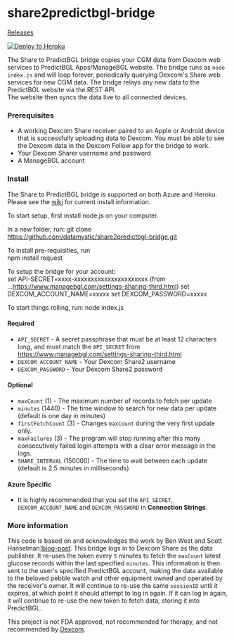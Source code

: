 share2predictbgl-bridge
=======================

[Releases][releases]

[![Deploy to Heroku][heroku-img]][heroku-url]

[releases]: https://github.com/datamystic/share2predictbgl-bridge/releases
[heroku-img]: https://www.herokucdn.com/deploy/button.png
[heroku-url]: https://heroku.com/deploy
[wiki]: https://github.com/datamystic/share2predictbgl-bridge/wiki
[dexcom-eula]: http://www.dexcom.com/node/5421
[azure-environment]: https://github.com/projectkudu/kudu/wiki/Azure-runtime-environment
[blog-post]: http://www.hanselman.com/blog/BridgingDexcomShareCGMReceiversAndNightscout.aspx

The Share to PredictBGL bridge copies your CGM data from Dexcom web services to
PredictBGL Apps/ManageBGL website.  The bridge runs as `node index.js` and will loop
forever, periodically querying Dexcom's Share web services for new CGM data.
The bridge relays any new data to the PredictBGL website via the REST API.  
The website then syncs the
data live to all connected devices.

### Prerequisites

* A working Dexcom Share receiver paired to an Apple or Android device that is
  successfully uploading data to Dexcom.  You must be able to see the Dexcom
  data in the Dexcom Follow app for the bridge to work.
* Your Dexcom Sharer username and password
* A ManageBGL account

### Install

The Share to PredictBGL bridge is supported on both Azure and Heroku.  Please
see the [wiki][wiki] for current install information.

To start setup, first install node.js on your computer.

In a new folder, run:
  git clone https://github.com/datamystic/share2predictbgl-bridge.git

To install pre-requisities, run  
  npm install request

To setup the bridge for your account:  
  set API-SECRET=xxxx-xxxxxxxxxxxxxxxxxxxxxx  (from ...https://www.managebgl.com/settings-sharing-third.html)
  set DEXCOM_ACCOUNT_NAME=xxxxx
  set DEXCOM_PASSWORD=xxxxx

To start things rolling, run:
  node index.js

#### Required

* `API_SECRET` - A secret passphrase that must be at least 12 characters long, and must match the `API_SECRET` from https://www.managebgl.com/settings-sharing-third.html
* `DEXCOM_ACCOUNT_NAME` - Your Dexcom Share2 username
* `DEXCOM_PASSWORD` - Your Dexcom Share2 password

#### Optional

* `maxCount` (1) - The maximum number of records to fetch per update
* `minutes` (1440) - The time window to search for new data per update (default is one day in minutes)
* `firstFetchCount` (3) - Changes `maxCount` during the very first update only.
* `maxFailures` (3) - The program will stop running after this many
  consecutively failed login attempts with a clear error message in the logs.
* `SHARE_INTERVAL` (150000) - The time to wait between each update (default is 2.5 minutes in milliseconds)

#### Azure Specific

* It is highly recommended that you set the `API_SECRET`, `DEXCOM_ACCOUNT_NAME` and `DEXCOM_PASSWORD` in **Connection Strings**.

### More information

This code is based on and acknowledges the work by Ben West and 
Scott Hanselman][blog-post]. This bridge logs in to Dexcom
Share as the data publisher.  It re-uses the token every `5` minutes to fetch
the `maxCount` latest glucose records within the last specified `minutes`.
This information is then sent to the user's specified PredictBGL account,
making the data available to the beloved pebble watch and other equipment owned
and operated by the receiver's owner.  It will continue to re-use the same
`sessionID` until it expires, at which point it should attempt to log in again.
If it can log in again, it will continue to re-use the new token to fetch data,
storing it into PredictBGL.

This project is not FDA approved, not recommended for therapy, and not
recommended by [Dexcom][dexcom-eula].

